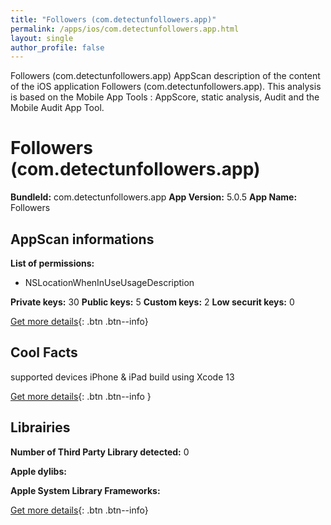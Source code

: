 ```yaml
---
title: "Followers (com.detectunfollowers.app)"
permalink: /apps/ios/com.detectunfollowers.app.html
layout: single
author_profile: false
---
```

Followers (com.detectunfollowers.app) AppScan description of the content of the iOS application Followers (com.detectunfollowers.app). This analysis is based on the Mobile App Tools : AppScore, static analysis, Audit and the Mobile Audit App Tool.

# Followers (com.detectunfollowers.app)

**BundleId:** com.detectunfollowers.app
**App Version:** 5.0.5
**App Name:** Followers


## AppScan informations 

**List of permissions:** 
- NSLocationWhenInUseUsageDescription
  
  
**Private keys:** 30
**Public keys:** 5
**Custom keys:** 2
**Low securit keys:** 0
  
[Get more details](/pricing.html){: .btn .btn--info}

## Cool Facts

supported devices iPhone & iPad
build using Xcode 13
  
[Get more details](/pricing.html){: .btn .btn--info }

## Librairies 
**Number of Third Party Library detected:** 0


**Apple dylibs:**


**Apple System Library Frameworks:**


  
[Get more details](/pricing.html){: .btn .btn--info}

